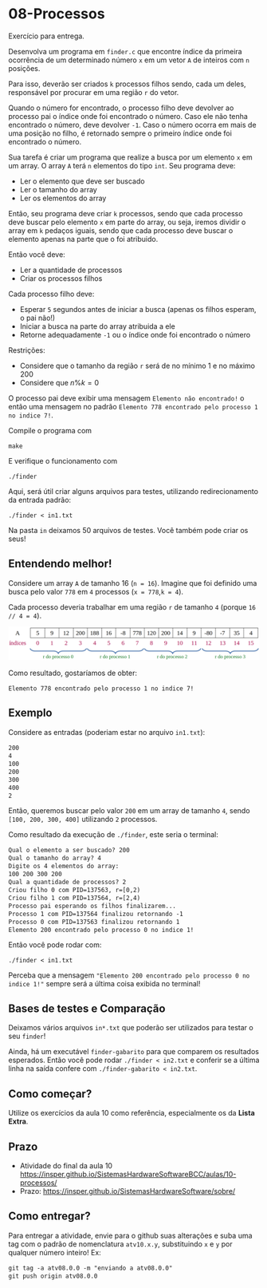 # 08-Processos

Exercício para entrega.

Desenvolva um programa em `finder.c` que encontre índice da primeira ocorrência de um determinado número `x` em um vetor `A` de inteiros com `n` posições.

Para isso, deverão ser criados `k` processos filhos sendo, cada um deles, responsável por procurar em uma região `r` do vetor.

Quando o número for encontrado, o processo filho deve devolver ao processo pai o índice onde foi encontrado o número. Caso ele não tenha encontrado o número, deve devolver `-1`. Caso o número ocorra em mais de uma posição no filho, é retornado sempre o primeiro índice onde foi encontrado o número.

Sua tarefa é criar um programa que realize a busca por um elemento `x` em um array. O array `A` terá `n` elementos do tipo `int`. Seu programa deve:
- Ler o elemento que deve ser buscado
- Ler o tamanho do array
- Ler os elementos do array

Então, seu programa deve criar `k` processos, sendo que cada processo deve buscar pelo elemento `x` em parte do array, ou seja, iremos dividir o array em `k` pedaços iguais, sendo que cada processo deve buscar o elemento apenas na parte que o foi atribuido.

Então você deve:
- Ler a quantidade de processos
- Criar os processos filhos

Cada processo filho deve:
- Esperar `5` segundos antes de iniciar a busca (apenas os filhos esperam, o pai não!)
- Iniciar a busca na parte do array atribuida a ele
- Retorne adequadamente `-1` ou o índice onde foi encontrado o número

Restrições:
- Considere que o tamanho da região `r` será de no mínimo 1 e no máximo 200
- Considere que $n\%k=0$

O processo pai deve exibir uma mensagem `Elemento não encontrado!` o então uma mensagem no padrão `Elemento 778 encontrado pelo processo 1 no indice 7!`.

Compile o programa com
```
make
```

E verifique o funcionamento com
```
./finder
```

Aqui, será útil criar alguns arquivos para testes, utilizando redirecionamento da entrada padrão:
```
./finder < in1.txt
```

Na pasta `in` deixamos 50 arquivos de testes. Você também pode criar os seus!

## Entendendo melhor!

Considere um array `A` de tamanho 16 (`n = 16`). Imagine que foi definido uma busca pelo valor `778` em `4` processos (`x = 778`,`k = 4`).

Cada processo deveria trabalhar em uma região `r` de tamanho `4` (porque `16 // 4 = 4`).

![](img/ex.png)

Como resultado, gostaríamos de obter:
```
Elemento 778 encontrado pelo processo 1 no indice 7!
```

## Exemplo

Considere as entradas (poderiam estar no arquivo `in1.txt`):
```console
200
4
100
200
300
400
2
```

Então, queremos buscar pelo valor `200` em um array de tamanho `4`, sendo `[100, 200, 300, 400]` utilizando `2` processos.

Como resultado da execução de `./finder`, este seria o terminal:
```console
Qual o elemento a ser buscado? 200
Qual o tamanho do array? 4
Digite os 4 elementos do array:
100 200 300 200
Qual a quantidade de processos? 2
Criou filho 0 com PID=137563, r=[0,2)
Criou filho 1 com PID=137564, r=[2,4)
Processo pai esperando os filhos finalizarem...
Processo 1 com PID=137564 finalizou retornando -1
Processo 0 com PID=137563 finalizou retornando 1
Elemento 200 encontrado pelo processo 0 no indice 1!
```

Então você pode rodar com:
```console
./finder < in1.txt
```
Perceba que a mensagem `"Elemento 200 encontrado pelo processo 0 no indice 1!"` sempre será a última coisa exibida no terminal!

## Bases de testes e Comparação

Deixamos vários arquivos `in*.txt` que poderão ser utilizados para testar o seu `finder`!

Ainda, há um executável `finder-gabarito` para que comparem os resultados esperados. Então você pode rodar `./finder < in2.txt` e conferir se a última linha na saída confere com `./finder-gabarito < in2.txt`.

## Como começar?

Utilize os exercícios da aula 10 como referência, especialmente os da **Lista Extra**.

## Prazo
- Atividade do final da aula 10 https://insper.github.io/SistemasHardwareSoftwareBCC/aulas/10-processos/
- Prazo: https://insper.github.io/SistemasHardwareSoftware/sobre/

## Como entregar?
Para entregar a atividade, envie para o github suas alterações e suba uma tag com o padrão de nomenclatura `atv10.x.y`, substituindo `x` e `y` por qualquer número inteiro! Ex:

```
git tag -a atv08.0.0 -m "enviando a atv08.0.0"
git push origin atv08.0.0
```
